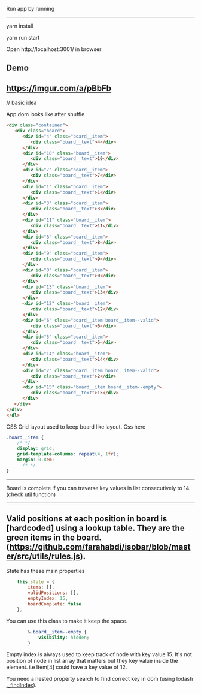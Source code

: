 Run app by running

----
yarn install

yarn run start

Open http://localhost:3001/ in browser

Demo
----
https://imgur.com/a/pBbFb
----
// basic idea

App dom looks like after shuffle
```html
<div class="container">
   <div class="board">
      <div id="4" class="board__item">
         <div class="board__text">4</div>
      </div>
      <div id="10" class="board__item">
         <div class="board__text">10</div>
      </div>
      <div id="7" class="board__item">
         <div class="board__text">7</div>
      </div>
      <div id="1" class="board__item">
         <div class="board__text">1</div>
      </div>
      <div id="3" class="board__item">
         <div class="board__text">3</div>
      </div>
      <div id="11" class="board__item">
         <div class="board__text">11</div>
      </div>
      <div id="8" class="board__item">
         <div class="board__text">8</div>
      </div>
      <div id="9" class="board__item">
         <div class="board__text">9</div>
      </div>
      <div id="0" class="board__item">
         <div class="board__text">0</div>
      </div>
      <div id="13" class="board__item">
         <div class="board__text">13</div>
      </div>
      <div id="12" class="board__item">
         <div class="board__text">12</div>
      </div>
      <div id="6" class="board__item board__item--valid">
         <div class="board__text">6</div>
      </div>
      <div id="5" class="board__item">
         <div class="board__text">5</div>
      </div>
      <div id="14" class="board__item">
         <div class="board__text">14</div>
      </div>
      <div id="2" class="board__item board__item--valid">
         <div class="board__text">2</div>
      </div>
      <div id="15" class="board__item board__item--empty">
         <div class="board__text">15</div>
      </div>
   </div>
</div>
</dl>
```

CSS Grid layout used to keep board like layout. Css here
```css
.board__item {
    /* */
    display: grid;
    grid-template-columns: repeat(4, 1fr);    
    margin: 0.8em;
      /* */
}
```
---

Board is complete if you can traverse key values in list consecutively to 14. (check [util](https://github.com/farahabdi/isobar/blob/97647c18b7a906c740c198b7d7073034eabcdb1a/src/utils/utils.js#L20) function)

----

Valid positions at each position in board is [hardcoded] using a lookup table. They are the green items in the board.(https://github.com/farahabdi/isobar/blob/master/src/utils/rules.js).
----


State has these main properties
```js
    this.state = {
        items: [],
        validPositions: [],
        emptyIndex: 15,
        boardComplete: false
    };
```

You can use this class to make it keep the space.

```css
        &.board__item--empty {
            visibility: hidden;
        }
```


Empty index is always used to keep track of node with key value 15. It's not position of node in list array that matters but they key value inside the element. i.e Item[4] could have a key value of 12. 

You need a nested property search to find correct key in dom (using lodash [._findIndex](https://lodash.com/docs/4.17.4#findIndex)).